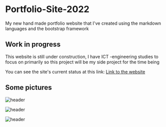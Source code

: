 # Portfolio-Site-2022
My new hand made portfolio website that I've created using the markdown languages and the bootstrap framework

## Work in progress

This website is still under construction, I have ICT -engineering studies to focus on primarily so this project will be my side project for the time being

You can see the site's current status at this link:
[Link to the website](https://sakuexe.github.io/Portfolio-Site-2022/index.html)

## Some pictures

![header](https://i.imgur.com/8jUtde8.png)

![header](https://i.imgur.com/JaeW7uW.png)

![header](https://i.imgur.com/KqT9daC.png)
